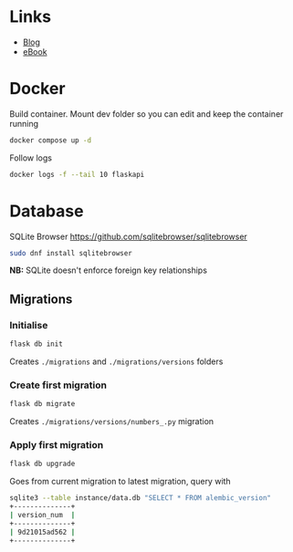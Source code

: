 # Links

* [Blog](https://blog.teclado.com/how-to-set-up-visual-studio-code-for-python-development/)
* [eBook](https://rest-apis-flask.teclado.com/docs/course_intro/)

# Docker
Build container. Mount dev folder so you can edit and keep the container running
```bash
docker compose up -d
```
Follow logs
```bash
docker logs -f --tail 10 flaskapi
```

# Database
SQLite Browser
https://github.com/sqlitebrowser/sqlitebrowser

```bash
sudo dnf install sqlitebrowser
```

**NB:** SQLite doesn't enforce foreign key relationships

## Migrations

### Initialise
```bash
flask db init
```
Creates `./migrations` and `./migrations/versions` folders

### Create first migration

```bash
flask db migrate
```
Creates `./migrations/versions/numbers_.py` migration

### Apply first migration
```bash
flask db upgrade
```
Goes from current migration to latest migration, query with

```bash
sqlite3 --table instance/data.db "SELECT * FROM alembic_version"
+--------------+
| version_num  |
+--------------+
| 9d21015ad562 |
+--------------+
```

